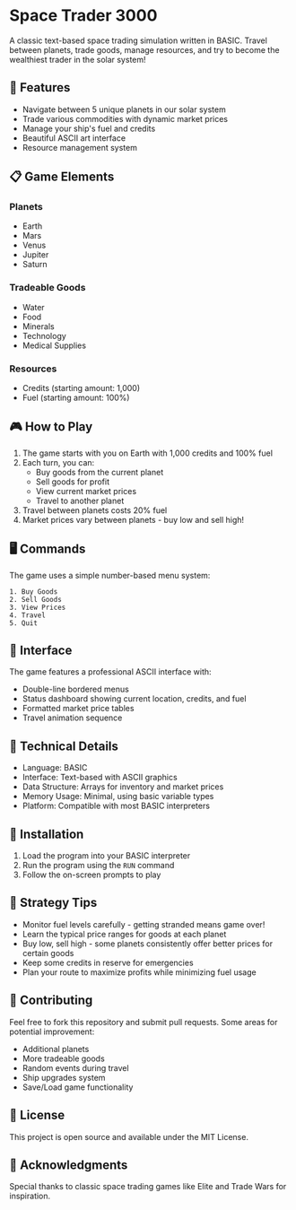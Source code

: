 # Space Trader 3000

A classic text-based space trading simulation written in BASIC. Travel between planets, trade goods, manage resources, and try to become the wealthiest trader in the solar system!

## 🚀 Features

- Navigate between 5 unique planets in our solar system
- Trade various commodities with dynamic market prices
- Manage your ship's fuel and credits
- Beautiful ASCII art interface
- Resource management system

## 📋 Game Elements

### Planets
- Earth
- Mars
- Venus
- Jupiter
- Saturn

### Tradeable Goods
- Water
- Food
- Minerals
- Technology
- Medical Supplies

### Resources
- Credits (starting amount: 1,000)
- Fuel (starting amount: 100%)

## 🎮 How to Play

1. The game starts with you on Earth with 1,000 credits and 100% fuel
2. Each turn, you can:
   - Buy goods from the current planet
   - Sell goods for profit
   - View current market prices
   - Travel to another planet
3. Travel between planets costs 20% fuel
4. Market prices vary between planets - buy low and sell high!

## 🖥️ Commands

The game uses a simple number-based menu system:
```
1. Buy Goods
2. Sell Goods
3. View Prices
4. Travel
5. Quit
```

## 🎨 Interface

The game features a professional ASCII interface with:
- Double-line bordered menus
- Status dashboard showing current location, credits, and fuel
- Formatted market price tables
- Travel animation sequence

## 📝 Technical Details

- Language: BASIC
- Interface: Text-based with ASCII graphics
- Data Structure: Arrays for inventory and market prices
- Memory Usage: Minimal, using basic variable types
- Platform: Compatible with most BASIC interpreters

## 🔧 Installation

1. Load the program into your BASIC interpreter
2. Run the program using the `RUN` command
3. Follow the on-screen prompts to play

## 🎯 Strategy Tips

- Monitor fuel levels carefully - getting stranded means game over!
- Learn the typical price ranges for goods at each planet
- Buy low, sell high - some planets consistently offer better prices for certain goods
- Keep some credits in reserve for emergencies
- Plan your route to maximize profits while minimizing fuel usage

## 🤝 Contributing

Feel free to fork this repository and submit pull requests. Some areas for potential improvement:
- Additional planets
- More tradeable goods
- Random events during travel
- Ship upgrades system
- Save/Load game functionality

## 📜 License

This project is open source and available under the MIT License.

## 🙏 Acknowledgments

Special thanks to classic space trading games like Elite and Trade Wars for inspiration.
